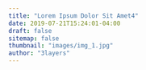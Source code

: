 ```yaml
---
title: "Lorem Ipsum Dolor Sit Amet4"
date: 2019-07-21T15:24:01-04:00
draft: false
sitemap: false
thumbnail: "images/img_1.jpg"
author: "3layers"
---
```


